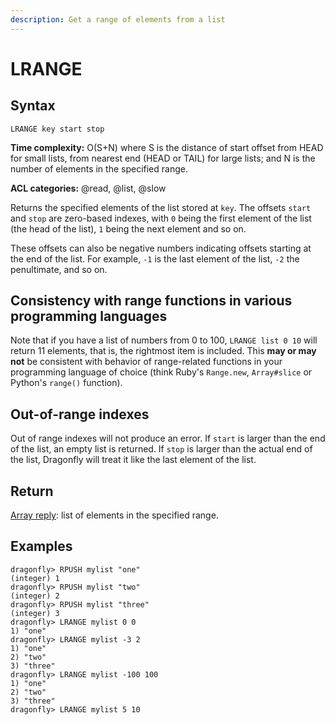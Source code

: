 ```yaml
---
description: Get a range of elements from a list
---
```


# LRANGE

## Syntax

    LRANGE key start stop

**Time complexity:** O(S+N) where S is the distance of start offset from HEAD for small lists, from nearest end (HEAD or TAIL) for large lists; and N is the number of elements in the specified range.

**ACL categories:** @read, @list, @slow

Returns the specified elements of the list stored at `key`.
The offsets `start` and `stop` are zero-based indexes, with `0` being the first
element of the list (the head of the list), `1` being the next element and so
on.

These offsets can also be negative numbers indicating offsets starting at the
end of the list.
For example, `-1` is the last element of the list, `-2` the penultimate, and so
on.

## Consistency with range functions in various programming languages

Note that if you have a list of numbers from 0 to 100, `LRANGE list 0 10` will
return 11 elements, that is, the rightmost item is included.
This **may or may not** be consistent with behavior of range-related functions
in your programming language of choice (think Ruby's `Range.new`, `Array#slice`
or Python's `range()` function).

## Out-of-range indexes

Out of range indexes will not produce an error.
If `start` is larger than the end of the list, an empty list is returned.
If `stop` is larger than the actual end of the list, Dragonfly will treat it like
the last element of the list.

## Return

[Array reply](https://redis.io/docs/reference/protocol-spec/#arrays): list of elements in the specified range.

## Examples

```shell
dragonfly> RPUSH mylist "one"
(integer) 1
dragonfly> RPUSH mylist "two"
(integer) 2
dragonfly> RPUSH mylist "three"
(integer) 3
dragonfly> LRANGE mylist 0 0
1) "one"
dragonfly> LRANGE mylist -3 2
1) "one"
2) "two"
3) "three"
dragonfly> LRANGE mylist -100 100
1) "one"
2) "two"
3) "three"
dragonfly> LRANGE mylist 5 10

```
